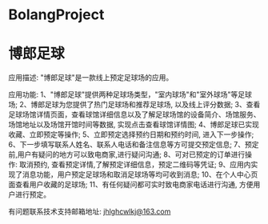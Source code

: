 # BolangProject
# 博郎足球

应用描述: "博郎足球"是一款线上预定足球场的应用。

应用功能: 
      1、"博郎足球"提供两种足球场类型，"室内球场"和"室外球场"等足球场; 
      2、博郎足球为您提供了热门足球场和推荐足球场, 以及线上评分数据; 
      3、查看足球场馆详情页面，查看球馆详细信息以及了解足球场馆的设备简介、场馆服务、场馆地址以及场馆开馆时间等数据, 实现点击查看球馆详情图; 
      4、博郎足球已实现收藏、立即预定等操作; 
      5、立即预定选择预约日期和预约时间, 进入下一步操作; 
      6、下一步填写联系人姓名、联系人电话和备注信息等方可提交预定信息; 
      7、预定前,用户有疑问的地方可以致电商家,进行疑问沟通; 
      8、可对已预定的订单进行操作: 取消预约, 查看预定详情,了解预定详细信息，预定二维码等凭证; 
      9、应用内实现了消息功能，用户预定足球场和取消足球场等均可收到消息; 
      10、在个人中心页面查看用户收藏的足球场; 
      11、有任何疑问都可实时致电商家电话进行沟通, 方便用户进行预定。

有问题联系技术支持邮箱地址: jhlghcwlkj@163.com
